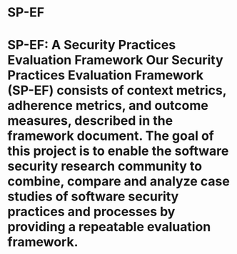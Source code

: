 SP-EF
=====

# **SP-EF: A Security Practices Evaluation Framework**  Our Security Practices Evaluation Framework (SP-EF) consists of context metrics, adherence metrics, and outcome measures, described in the framework document.  The goal of this project is to enable the software security research community to combine, compare and analyze case studies of software security practices and processes by providing a repeatable evaluation framework. 